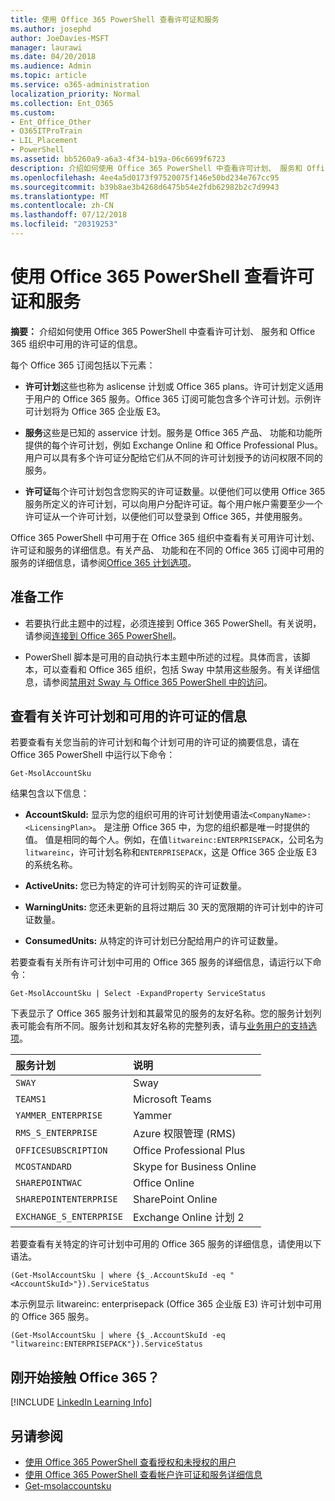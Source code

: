 ```yaml
---
title: 使用 Office 365 PowerShell 查看许可证和服务
ms.author: josephd
author: JoeDavies-MSFT
manager: laurawi
ms.date: 04/20/2018
ms.audience: Admin
ms.topic: article
ms.service: o365-administration
localization_priority: Normal
ms.collection: Ent_O365
ms.custom:
- Ent_Office_Other
- O365ITProTrain
- LIL_Placement
- PowerShell
ms.assetid: bb5260a9-a6a3-4f34-b19a-06c6699f6723
description: 介绍如何使用 Office 365 PowerShell 中查看许可计划、 服务和 Office 365 组织中可用的许可证的信息。
ms.openlocfilehash: 4ee4a5d0173f97520075f146e50bd234e767cc95
ms.sourcegitcommit: b39b8ae3b4268d6475b54e2fdb62982b2c7d9943
ms.translationtype: MT
ms.contentlocale: zh-CN
ms.lasthandoff: 07/12/2018
ms.locfileid: "20319253"
---
```

# <a name="view-licenses-and-services-with-office-365-powershell"></a>使用 Office 365 PowerShell 查看许可证和服务

**摘要：** 介绍如何使用 Office 365 PowerShell 中查看许可计划、 服务和 Office 365 组织中可用的许可证的信息。
  
每个 Office 365 订阅包括以下元素：

- **许可计划**这些也称为 aslicense 计划或 Office 365 plans。许可计划定义适用于用户的 Office 365 服务。Office 365 订阅可能包含多个许可计划。示例许可计划将为 Office 365 企业版 E3。
    
- **服务**这些是已知的 asservice 计划。服务是 Office 365 产品、 功能和功能所提供的每个许可计划，例如 Exchange Online 和 Office Professional Plus。用户可以具有多个许可证分配给它们从不同的许可计划授予的访问权限不同的服务。
    
- **许可证**每个许可计划包含您购买的许可证数量。以便他们可以使用 Office 365 服务所定义的许可计划，可以向用户分配许可证。每个用户帐户需要至少一个许可证从一个许可计划，以便他们可以登录到 Office 365，并使用服务。
    
Office 365 PowerShell 中可用于在 Office 365 组织中查看有关可用许可计划、 许可证和服务的详细信息。有关产品、 功能和在不同的 Office 365 订阅中可用的服务的详细信息，请参阅[Office 365 计划选项](https://go.microsoft.com/fwlink/p/?LinkId=691147)。

## <a name="before-you-begin"></a>准备工作

- 若要执行此主题中的过程，必须连接到 Office 365 PowerShell。有关说明，请参阅[连接到 Office 365 PowerShell](connect-to-office-365-powershell.md)。
    
- PowerShell 脚本是可用的自动执行本主题中所述的过程。具体而言，该脚本，可以查看和 Office 365 组织，包括 Sway 中禁用这些服务。有关详细信息，请参阅[禁用对 Sway 与 Office 365 PowerShell 中的访问](disable-access-to-sway-with-office-365-powershell.md)。
    
## <a name="view-information-about-licensing-plans-and-the-available-licenses"></a>查看有关许可计划和可用的许可证的信息

若要查看有关您当前的许可计划和每个计划可用的许可证的摘要信息，请在 Office 365 PowerShell 中运行以下命令：
  
```
Get-MsolAccountSku
```

结果包含以下信息：
  
- **AccountSkuId:** 显示为您的组织可用的许可计划使用语法`<CompanyName>:<LicensingPlan>`。 _<CompanyName>_ 是注册 Office 365 中，为您的组织都是唯一时提供的值。_<LicensingPlan>_ 值是相同的每个人。例如，在值`litwareinc:ENTERPRISEPACK`，公司名为`litwareinc`，许可计划名称和`ENTERPRISEPACK`，这是 Office 365 企业版 E3 的系统名称。
    
- **ActiveUnits:** 您已为特定的许可计划购买的许可证数量。
    
- **WarningUnits:** 您还未更新的且将过期后 30 天的宽限期的许可计划中的许可证数量。
    
- **ConsumedUnits:** 从特定的许可计划已分配给用户的许可证数量。
    
若要查看有关所有许可计划中可用的 Office 365 服务的详细信息，请运行以下命令：
  
```
Get-MsolAccountSku | Select -ExpandProperty ServiceStatus
```

下表显示了 Office 365 服务计划和其最常见的服务的友好名称。您的服务计划列表可能会有所不同。服务计划和其友好名称的完整列表，请与[业务用户的支持选项](https://support.microsoft.com/gp/support-options-for-business)。
  
|**服务计划**|**说明**|
|:-----|:-----|
| `SWAY` <br/> |Sway  <br/> |
| `TEAMS1` <br/> |Microsoft Teams  <br/> |
| `YAMMER_ENTERPRISE` <br/> |Yammer  <br/> |
| `RMS_S_ENTERPRISE` <br/> |Azure 权限管理 (RMS)  <br/> |
| `OFFICESUBSCRIPTION` <br/> |Office Professional Plus  <br/> |
| `MCOSTANDARD` <br/> |Skype for Business Online  <br/> |
| `SHAREPOINTWAC` <br/> |Office Online  <br/> |
| `SHAREPOINTENTERPRISE` <br/> |SharePoint Online  <br/> |
| `EXCHANGE_S_ENTERPRISE` <br/> |Exchange Online 计划 2  <br/> |
   
若要查看有关特定的许可计划中可用的 Office 365 服务的详细信息，请使用以下语法。
  
```
(Get-MsolAccountSku | where {$_.AccountSkuId -eq "<AccountSkuId>"}).ServiceStatus
```

本示例显示 litwareinc: enterprisepack (Office 365 企业版 E3) 许可计划中可用的 Office 365 服务。
  
```
(Get-MsolAccountSku | where {$_.AccountSkuId -eq "litwareinc:ENTERPRISEPACK"}).ServiceStatus
```

## <a name="new-to-office-365"></a>刚开始接触 Office 365？

[!INCLUDE [LinkedIn Learning Info](../common/office/linkedin-learning-info.md)]
   
## <a name="see-also"></a>另请参阅

- [使用 Office 365 PowerShell 查看授权和未授权的用户](view-licensed-and-unlicensed-users-with-office-365-powershell.md)
- [使用 Office 365 PowerShell 查看帐户许可证和服务详细信息](view-account-license-and-service-details-with-office-365-powershell.md)
- [Get-msolaccountsku](https://go.microsoft.com/fwlink/p/?LinkId=691549)

